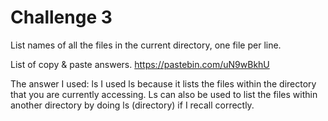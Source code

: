 # Challenge 3
List names of all the files in the current directory, one file per line. 

List of copy & paste answers. 
https://pastebin.com/uN9wBkhU 

The answer I used: ls I used ls because it lists the files within the directory that you are currently accessing.
Ls can also be used to list the files within another directory by doing ls (directory) if I recall correctly.
